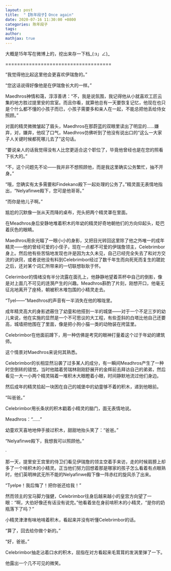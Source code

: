 ```yaml
---
layout: post
title:  "【陈年段子】Once again"
date: 2020-07-16 11:30:00 +0800
categories: 陈年段子
tags: 
author: 
mathjax: true
---
```

大概是15年写在微博上的，挖出来存一下档_(:з」∠)_

====================================

“我觉得他比起这里他会更喜欢伊瑞詹的。”

“您这话说得好像他是在伊瑞詹长大的一样。”

Maedhros神情和蔼，淳淳善诱：“不，我是说氛围，我记得他从小就喜欢工匠云集的地方胜过提里安的宫室。而且你看，就算他总有一天要恢复记忆，他现在也只是个什么都不懂的小孩子而已，小孩子需要多和亲人在一起，不能总把他丢给侍女照顾。”

对面的精灵微微皱起了眉头，Maedhros在那蔚蓝的双眼里读出了明显的……嫌弃，对，嫌弃，他叹了口气，Maedhros仿佛听到了他没有说出口的“这么一大家子人关键时候都死哪儿去了”这句话。

“要说亲人的话我觉得没有人比您更适合这个职位了，毕竟他曾经也是在您的照看下长大的。”

“不，这个问题先不论——我并非不想照顾他，而是我这里确实公务繁忙，抽不开身。”

“哦，您确实有太多需要和Findekano殿下一起处理的公务了。”精灵面无表情地指出，“Nelyafinwe殿下，您可是他哥哥。”

“而你是他儿子啊。”

尴尬的沉默像一张从天而降的桌布，兜头把两个精灵罩在里面。

在Meadhros身后安静地堆着积木的年幼的精灵好奇地朝他们的方向仰起头，眨巴着灰色的眼睛。

Maedhros用余光瞄了一眼小小的身影，又把目光转回这里除了他之外唯一的成年精灵——他的曾经可爱的小侄子，现在一点都不可爱的伊瑞詹领主，Celebrimbor身上。然后他有些苦恼地发现也许是因为太久未见，自己已经完全失去了和对方交流的诀窍，或者说他没有料到Celebrimbor经过了数千年生而向死死而复生的蹉跎之后，还对某个词汇所带来的一切联想耿耿于怀。

Celerimbor的情绪没有半分流露在面孔上，他静静地望着茶杯中自己的倒影，像是对上面几不可见的涟漪产生的兴趣。Meadhros斟酌了片刻，刚想开口，他毫无征兆地离开了座椅，朝被积木堆包围的小精灵走去。

“Tyel——”Maedhros的声音有一半消失在他的喉咙里。

成年精灵高大的身影遮蔽住了幼童和他搭到一半的城堡——对于一个不足三岁的幼儿来说，他在实施的显然是一个不可思议的大工程，有些歪斜的白塔比他自己还要高，城墙把他围在了里面，像是把小狗小猫一类的动物装在挎篮里。

Celebrimbor在他面前蹲下，用一种仿佛是考究的眼神打量着这个过于年幼的建筑师。

这个情景对Maedhros来说何其熟悉。

Celebrimbor的长相显然沿袭了过多某人的成分，有一瞬间Meadhros产生了一种时空倒转的错觉。当时他踏着劳瑞林刚刚舒展开的金辉前去拜访自己的弟弟，然后看见一大一小两个精灵隔着一堆积木大眼瞪着小眼，时间静默地流过他们身边。

然后成年的精灵拾起一块困在自己的城堡中的幼童够不着的积木，递到他眼前。

“叫爸爸。”

Celebrimbor用长条状的积木戳着小精灵的脑门，面无表情地说。

Meadhros：“……”

幼童欢天喜地地伸手接过积木，甜甜地抬头笑了：“爸爸。”

“Nelyafinwe殿下，我想我可以照顾他。”

 ·

那一天，提里安王宫里的侍卫们看见伊瑞詹的领主空着手来访，走的时候肩膀上却多了一个啃积木的小精灵。正当他们努力回想着那是哪家的孩子怎么看着有点眼熟时，他们英明神武无所不能的Nelyafinwe殿下像一阵赤红的旋风杀了出来。

“Tyelpe！我后悔了！把你爸还给我！”

然而领主的宝马脚力强健，Celebrimbor往身后越来越小的皇宫方向望了一眼：“啊，大伯好像还有话没有说完。”他看着坐在身前啃积木的小精灵，“是你的奶瓶落下了吗？”

小精灵津津有味地啃着积木，看起来并没有听懂Celebrimbor的话。

“算了，回去给你做个新的。”

“好，爸爸。”

Celebrimbor抽走沾着口水的积木，屈指在对方看起来毛茸茸的发涡里弹了一下。

他露出一个几不可见的微笑。

